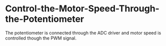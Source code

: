 # Control-the-Motor-Speed-Through-the-Potentiometer
The potentiometer is connected through the ADC driver and motor speed is controlled though the PWM signal.
